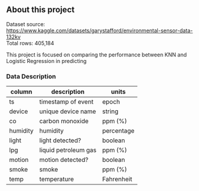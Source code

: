 ## About this project

Dataset source: https://www.kaggle.com/datasets/garystafford/environmental-sensor-data-132kv <br>
Total rows: 405,184

This project is focused on comparing the performance between KNN and Logistic Regression in predicting 

### Data Description

| column   | description          | units      |
|----------|----------------------|------------|
| ts       | timestamp of event   | epoch      |
| device   | unique device name   | string     |
| co       | carbon monoxide      | ppm (%)    |
| humidity | humidity             | percentage |
| light    | light detected?      | boolean    |
| lpg      | liquid petroleum gas | ppm (%)    |
| motion   | motion detected?     | boolean    |
| smoke    | smoke                | ppm (%)    |
| temp     | temperature          | Fahrenheit |

